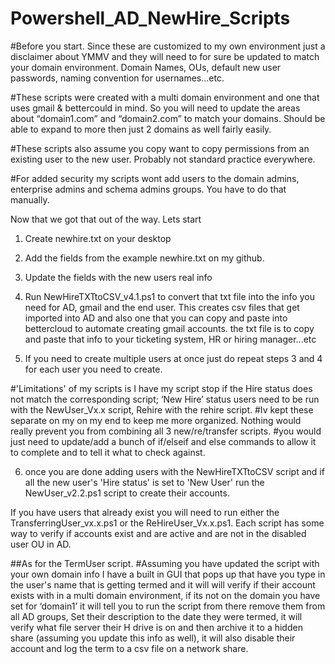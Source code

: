 # Powershell_AD_NewHire_Scripts

#Before you start. Since these are customized to my own environment just a disclaimer about YMMV and they will need to for sure be updated to match your domain environment. Domain Names, OUs, default new user passwords, naming convention for usernames...etc.

#These scripts were created with a multi domain environment and one that uses gmail & bettercould in mind. So you will need to update the areas about “domain1.com” and “domain2.com” to
match your domains. Should be able to expand to more then just 2 domains as well fairly easily.

#These scripts also assume you copy want to copy permissions from an existing user to the new user. Probably not standard practice everywhere.

#For added security my scripts wont add users to the domain admins, enterprise admins and schema admins groups.  You have to do that manually.

Now that we got that out of the way. Lets start

1. Create newhire.txt on your desktop
2. Add the fields from the example newhire.txt on my github.
3. Update the fields with the new users real info
4. Run NewHireTXTtoCSV_v4.1.ps1 to convert that txt file into the info you need for AD, gmail and the end user.
This creates csv files that get imported into AD and also one that you can copy and paste into bettercloud to automate creating
gmail accounts. the txt file is to copy and paste that info to your ticketing system, HR or hiring manager...etc

5. If you need to create multiple users at once just do repeat steps 3 and 4 for each user you need to create.

#'Limitations' of my scripts is I have my script stop if the Hire status does not match the corresponding script; ‘New Hire’ status users need to be run with the NewUser_Vx.x script, Rehire with the rehire script.
#Iv kept these separate on my on my end to keep me more organized. Nothing would really prevent you from combining all 3 new/re/transfer scripts.
#you would just need to update/add a bunch of if/elseif and else commands to allow it to complete and to tell it what to check against.



6. once you are done adding users with the NewHireTXTtoCSV script and if all the new user's 'Hire status' is set to 'New User'
run the NewUser_v2.2.ps1 script to create their accounts.

If you have users that already exist you will need to run either the TransferringUser_vx.x.ps1 or the ReHireUser_Vx.x.ps1.
Each script has some way to verify if accounts exist and are active and are not in the disabled user OU in AD.


##As for the TermUser script.
#Assuming you have updated the script with your own domain info 
I have a built in GUI that pops up that have you type in the user's name that is getting termed and it will  will verify if their account exists with in a multi domain environment, if its not on the domain you have set for ‘domain1’ it will tell you to run the script from there
remove them from all AD groups, Set their description to the date they were termed, it will verify what file server their H drive is on and then archive it to a hidden share (assuming you update this info as well), it will also disable their account and log the term to a csv file on a network share.

